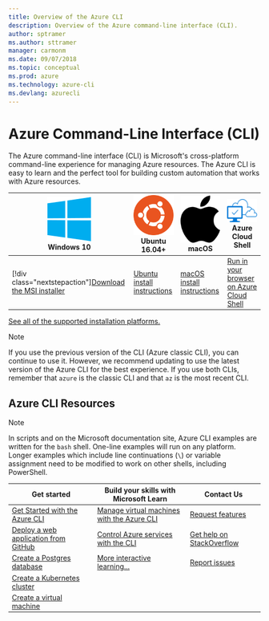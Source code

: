 ```yaml
---
title: Overview of the Azure CLI 
description: Overview of the Azure command-line interface (CLI).
author: sptramer
ms.author: sttramer
manager: carmonm
ms.date: 09/07/2018
ms.topic: conceptual
ms.prod: azure
ms.technology: azure-cli
ms.devlang: azurecli
---
```


# Azure Command-Line Interface (CLI)

The Azure command-line interface (CLI) is Microsoft's cross-platform command-line experience for managing Azure resources. The Azure CLI is easy to learn and the perfect tool for building custom automation that works with Azure resources.

| ![Windows logo](./media/Windows_logo_-_2012.png)<br/>Windows 10 | ![Ubuntu logo](./media/cof_orange_hex.png)<br/>Ubuntu 16.04+ | ![macOS logo](./media/Apple_logo_black.png)<br/>macOS | ![Azure Cloud Shell logo](./media/cloud-check.png)<br/>Azure Cloud Shell |
|---|---|---|---|
| [!div class="nextstepaction"][Download the MSI installer](https://aka.ms/installazurecliwindows) | [Ubuntu install instructions](./install-azure-cli-apt.md) | [macOS install instructions](./install-azure-cli-macos.md) | [Run in your browser on Azure Cloud Shell](https://shell.azure.com) |

[See all of the supported installation platforms.](./install-azure-cli.md)

> [!NOTE]
> If you use the previous version of the CLI (Azure classic CLI), you can continue to use it.
> However, we recommend updating to use the latest version of the Azure CLI for the best experience.
> If you use both CLIs, remember that `azure` is the classic CLI and that `az` is the most recent CLI.

## Azure CLI Resources

> [!NOTE]
>
> In scripts and on the Microsoft documentation site, Azure CLI examples are written for the `bash` shell. One-line examples will
> run on any platform. Longer examples which include line continuations (`\`) or variable assignment need to be modified to work
> on other shells, including PowerShell.

| Get started | Build your skills with Microsoft Learn | Contact Us |
|-------------|----------------------------------------|------------|
| [Get Started with the Azure CLI](get-started-with-azure-cli.md) | [Manage virtual machines with the Azure CLI](/learn/modules/manage-virtual-machines-with-azure-cli/) | [Request features](https://github.com/Azure/azure-cli/issues/new?template=Feature_request.md) |
| [Deploy a web application from GitHub](/azure/app-service/scripts/cli-deploy-github?toc=%2fcli%2fazure%2ftoc.json) | [Control Azure services with the CLI](/learn/modules/control-azure-services-with-cli/) | [Get help on StackOverflow](https://stackoverflow.com/questions/tagged/azure-cli) |
| [Create a Postgres database](/azure/postgresql/quickstart-create-server-up-azure-cli?toc=%2fcli%2fazure%2ftoc.json) | [More interactive learning...](/learn/browse/?products=azure-clis) | [Report issues](https://github.com/Azure/azure-cli/issues/new?template=Bug_report.md) |
| [Create a Kubernetes cluster](/azure/aks/kubernetes-walkthrough?toc=%2fcli%2fazure%2ftoc.json) | | |
| [Create a virtual machine](/cli/azure/azure-cli-vm-tutorial) | | |
